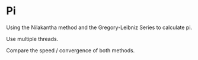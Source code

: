 # Pi

Using the Nilakantha method and the Gregory-Leibniz Series to calculate pi.

Use multiple threads.

Compare the speed / convergence of both methods.
